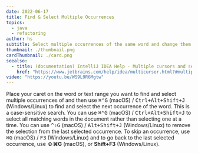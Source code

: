 ```yaml
---
date: 2022-06-17
title: Find & Select Multiple Occurrences
topics:
  - java
  - refactoring
author: hs
subtitle: Select multiple occurrences of the same word and change them all at once
thumbnail: ./thumbnail.png
cardThumbnail: ./card.png
seealso:
  - title: (documentation) IntelliJ IDEA Help - Multiple cursors and selection ranges
    href: "https://www.jetbrains.com/help/idea/multicursor.html?#multiple_words"
video: "https://youtu.be/WS9L9R6Mgtw"
---
```


Place your caret on the word or text range you want to find and select multiple occurrences of and then use <kbd>⌘⌃G</kbd> (macOS) / <kbd>Ctrl+Alt+Shift+J</kbd> (Windows/Linux) to find and select the next occurrence of the word. This is a case-sensitive search. You can use <kbd>⌘⌃G</kbd> (macOS) / <kbd>Ctrl+Alt+Shift+J</kbd> to select all matching words in the document rather than selecting one at a time. You can use <kbd>^⇧G</kbd> (macOS) / <kbd>Alt+Shift+J</kbd> (Windows/Linux) to remove the selection from the last selected occurrence. To skip an occurrence, use <kbd>⌘G</kbd> (macOS) / <kbd>F3</kbd> (Windows/Linux) and to go back to the last selected occurrence, use **⇧⌘G** (macOS), or **Shift+F3** (Windows/Linux).
